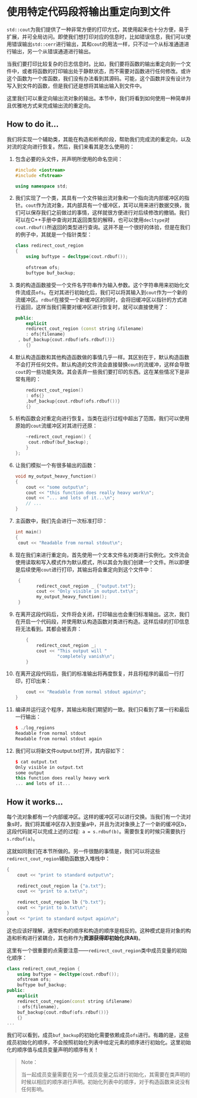 # 使用特定代码段将输出重定向到文件

`std::cout`为我们提供了一种非常方便的打印方式，其使用起来也十分方便，易于扩展，并可全局访问。即使我们想打印对应的信息时，比如错误信息，我们可以使用错误输出`std::cerr`进行输出，其和`cout`的用法一样，只不过一个从标准通道进行输出，另一个从错误通道进行输出。

当我们要打印比较复杂的日志信息时。比如，我们要将函数的输出重定向到一个文件中，或者将函数的打印输出处于静默状态，而不需要对函数进行任何修改。或许这个函数为一个库函数，我们没有办法看到其源码。可能，这个函数并没有设计为写入到文件的函数，但是我们还是想将其输出输入到文件中。

这里我们可以重定向输出流对象的输出。本节中，我们将看到如何使用一种简单并且优雅地方式来完成输出流的重定向。

## How to do it...

我们将实现一个辅助类，其能在构造和析构阶段，帮助我们完成流的重定向，以及对流的定向进行恢复。然后，我们来看其是怎么使用的：

1. 包含必要的头文件，并声明所使用的命名空间：

   ```c++
   #include <iostream>
   #include <fstream>
   
   using namespace std;
   ```

2. 我们实现了一个类，其具有一个文件输出流对象和一个指向流内部缓冲区的指针。`cout`作为流对象，其内部具有一个缓冲区，其可以用来进行数据交换，我们可以保存我们之前做过的事情，这样就很方便进行对后续修改的撤销。我们可以在C++手册中查询对其返回类型的解释，也可以使用`decltype`对`cout.rdbuf()`所返回的类型进行查询。这并不是一个很好的体验，但是在我们的例子中，其就是一个指针类型：

   ```c++
   class redirect_cout_region
   {
       using buftype = decltype(cout.rdbuf());
       
       ofstream ofs;
       buftype buf_backup; 
   ```

3. 类的构造函数接受一个文件名字符串作为输入参数。这个字符串用来初始化文件流成员`ofs`。在对其进行初始化后，我们可以将其输入到`cout`作为一个新的流缓冲区。`rdbuf`在接受一个新缓冲区的同时，会将旧缓冲区以指针的方式进行返回，这样当我们需要对缓冲区进行恢复时，就可以直接使用了：

   ```c++
   public:
       explicit
       redirect_cout_region (const string &filename)
       : ofs{filename}
   	, buf_backup{cout.rdbuf(ofs.rdbuf())}
       {}
   ```

4. 默认构造函数和其他构造函数做的事情几乎一样。其区别在于，默认构造函数不会打开任何文件。默认构造的文件流会直接替换`cout`的流缓冲，这样会导致`cout`的一些功能失效。其会丢弃一些我们要打印的东西。这在某些情况下是非常有用的：

   ```c++
       redirect_cout_region()
       : ofs{}
       ,buf_backup{cout.rdbuf(ofs.rdbuf())}
       {}
   ```

5. 析构函数会对重定向进行恢复。当类在运行过程中超出了范围，我们可以使用原始的`cout`流缓冲区对其进行还原：

   ```c++
       ~redirect_cout_region() {
       	cout.rdbuf(buf_backup);
       }
   };
   ```

6. 让我们模拟一个有很多输出的函数：

   ```c++
   void my_output_heavy_function()
   {
       cout << "some output\n";
       cout << "this function does really heavy work\n";
       cout << "... and lots of it...\n";
       // ...
   }
   ```

7. 主函数中，我们先会进行一次标准打印：

   ```c++
   int main()
   {
   	cout << "Readable from normal stdout\n";
   ```

8. 现在我们来进行重定向，首先使用一个文本文件名对类进行实例化。文件流会使用读取和写入模式作为默认模式，所以其会为我们创建一个文件。所以即便是后续使用`cout`进行打印，其输出将会重定向到这个文件中：

   ```c++
   	{
           redirect_cout_region _ {"output.txt"};
           cout << "Only visible in output.txt\n";
           my_output_heavy_function();
   	}
   ```

9. 在离开这段代码后，文件将会关闭，打印输出也会重归标准输出。这次，我们在开启一个代码段，并使用默认构造函数对类进行构造。这样后续的打印信息将无法看到。其都会被丢弃：

   ```c++
       {
           redirect_cout_region _;
           cout << "This output will "
                   "completely vanish\n";
       }
   ```

10. 在离开这段代码后，我们的标准输出将再度恢复，并且将程序的最后一行打印，打印出来：

    ```c++
    	cout << "Readable from normal stdout again\n";
    }
    ```

11. 编译并运行这个程序，其输出和我们期望的一致。我们只看到了第一行和最后一行输出：

    ```c++
    $ ./log_regions
    Readable from normal stdout
    Readable from normal stdout again
    ```

12. 我们可以将新文件output.txt打开，其内容如下：

    ```c++
    $ cat output.txt
    Only visible in output.txt
    some output
    this function does really heavy work
    ... and lots of it...
    ```

## How it works...

每个流对象都有一个内部缓冲区。这样的缓冲区可以进行交换。当我们有一个流对象s时，我们将其缓冲区存入到变量a中，并且为流对象换上了一个新的缓冲区b，这段代码就可以完成上述的过程:` a = s.rdbuf(b)`。需要恢复的时候只需要执行`s.rdbuf(a)`。

这就如同我们在本节所做的。另一件很酷的事情是，我们可以将这些`redirect_cout_region`辅助函数放入堆栈中：

```c++
{
    cout << "print to standard output\n";
    
    redirect_cout_region la {"a.txt"};
    cout << "print to a.txt\n";
    
    redirect_cout_region lb {"b.txt"};
    cout << "print to b.txt\n";
}
cout << "print to standard output again\n";
```

这也应该好理解，通常析构的顺序和构造的顺序是相反的。这种模式是将对象的构造和析构进行紧耦合，其也称作为**资源获得即初始化(RAII)**。

这里有一个很重要的点需要注意——`redirect_cout_region`类中成员变量的初始化顺序：

```c++
class redirect_cout_region {
    using buftype = decltype(cout.rdbuf());
    ofstream ofs;
    buftype buf_backup;
public:
    explicit
    redirect_cout_region(const string &filename)
    : ofs{filename},
    buf_backup{cout.rdbuf(ofs.rdbuf())}
    {}
...
```

我们可以看到，成员`buf_backup`的初始化需要依赖成员`ofs`进行。有趣的是，这些成员初始化的顺序，不会按照初始化列表中给定元素的顺序进行初始化。这里初始化的顺序值与成员变量声明的顺序有关！

> Note：
>
> 当一起成员变量需要在另一个成员变量之后进行初始化，其需要在类声明的时候以相应的顺序进行声明。初始化列表中的顺序，对于构造函数来说没有任何影响。